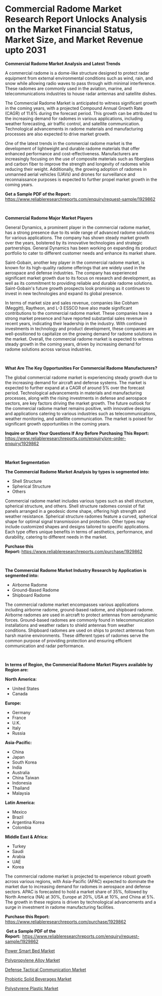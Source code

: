 <p><h1>Commercial Radome Market Research Report Unlocks Analysis on the Market Financial Status, Market Size, and Market Revenue upto 2031</h1></p><p><strong>Commercial Radome Market Analysis and Latest Trends</strong></p>
<p><p>A commercial radome is a dome-like structure designed to protect radar equipment from external environmental conditions such as wind, rain, and snow while allowing radio waves to pass through with minimal interference. These radomes are commonly used in the aviation, marine, and telecommunications industries to house radar antennas and satellite dishes.</p><p>The Commercial Radome Market is anticipated to witness significant growth in the coming years, with a projected Compound Annual Growth Rate (CAGR) of 11.6% during the forecast period. This growth can be attributed to the increasing demand for radomes in various applications, including weather forecasting, air traffic control, and satellite communication. Technological advancements in radome materials and manufacturing processes are also expected to drive market growth.</p><p>One of the latest trends in the commercial radome market is the development of lightweight and durable radome materials that offer enhanced performance and cost-effectiveness. Manufacturers are increasingly focusing on the use of composite materials such as fiberglass and carbon fiber to improve the strength and longevity of radomes while reducing their weight. Additionally, the growing adoption of radomes in unmanned aerial vehicles (UAVs) and drones for surveillance and reconnaissance purposes is expected to further propel market growth in the coming years.</p></p>
<p><strong>Get a Sample PDF of the Report:&nbsp;</strong> <a href="https://www.reliableresearchreports.com/enquiry/request-sample/1929862">https://www.reliableresearchreports.com/enquiry/request-sample/1929862</a></p>
<p>&nbsp;</p>
<p><strong>Commercial Radome Major Market Players</strong></p>
<p><p>General Dynamics, a prominent player in the commercial radome market, has a strong presence due to its wide range of advanced radome solutions for various applications. The company has shown steady market growth over the years, bolstered by its innovative technologies and strategic partnerships. General Dynamics has been working on expanding its product portfolio to cater to different customer needs and enhance its market share.</p><p>Saint-Gobain, another key player in the commercial radome market, is known for its high-quality radome offerings that are widely used in the aerospace and defense industries. The company has experienced significant market growth due to its focus on research and development, as well as its commitment to providing reliable and durable radome solutions. Saint-Gobain's future growth prospects look promising as it continues to invest in new technologies and expand its global presence.</p><p>In terms of market size and sales revenue, companies like Cobham (Meggitt), Raytheon, and L-3 ESSCO have also made significant contributions to the commercial radome market. These companies have a strong market presence and have reported substantial sales revenue in recent years, indicating their leadership in the industry. With continued investments in technology and product development, these companies are well-positioned to capitalize on the growing demand for radome solutions in the market. Overall, the commercial radome market is expected to witness steady growth in the coming years, driven by increasing demand for radome solutions across various industries.</p></p>
<p>&nbsp;</p>
<p><strong>What Are The Key Opportunities For Commercial Radome Manufacturers?</strong></p>
<p><p>The global commercial radome market is experiencing steady growth due to the increasing demand for aircraft and defense systems. The market is expected to further expand at a CAGR of around 5% over the forecast period. Technological advancements in materials and manufacturing processes, along with the rising investments in defense and aerospace sectors, are key factors driving the market growth. The future outlook for the commercial radome market remains positive, with innovative designs and applications catering to various industries such as telecommunications, weather monitoring, and satellite communication. The market is poised for significant growth opportunities in the coming years.</p></p>
<p><strong>Inquire or Share Your Questions If Any Before Purchasing This Report:</strong> <a href="https://www.reliableresearchreports.com/enquiry/pre-order-enquiry/1929862">https://www.reliableresearchreports.com/enquiry/pre-order-enquiry/1929862</a></p>
<p>&nbsp;</p>
<p><strong>Market Segmentation</strong></p>
<p><strong>The Commercial Radome Market Analysis by types is segmented into:</strong></p>
<p><ul><li>Shell Structure</li><li>Spherical Structure</li><li>Others</li></ul></p>
<p><p>Commercial radome market includes various types such as shell structure, spherical structure, and others. Shell structure radomes consist of flat panels arranged in a geodesic dome shape, offering high strength and weather resistance. Spherical structure radomes feature a curved, spherical shape for optimal signal transmission and protection. Other types may include customized shapes and designs tailored to specific applications. Each type offers unique benefits in terms of aesthetics, performance, and durability, catering to different needs in the market.</p></p>
<p><strong>Purchase this Report:&nbsp;</strong><a href="https://www.reliableresearchreports.com/purchase/1929862">https://www.reliableresearchreports.com/purchase/1929862</a></p>
<p>&nbsp;</p>
<p><strong>The Commercial Radome Market Industry Research by Application is segmented into:</strong></p>
<p><ul><li>Airborne Radome</li><li>Ground-Based Radome</li><li>Shipboard Radome</li></ul></p>
<p><p>The commercial radome market encompasses various applications including airborne radome, ground-based radome, and shipboard radome. Airborne radomes are used in aircraft to protect antennas from aerodynamic forces. Ground-based radomes are commonly found in telecommunication installations and weather radars to shield antennas from weather conditions. Shipboard radomes are used on ships to protect antennas from harsh marine environments. These different types of radomes serve the common purpose of providing protection and ensuring efficient communication and radar performance.</p></p>
<p>&nbsp;</p>
<p><strong>In terms of Region, the Commercial Radome Market Players available by Region are:</strong></p>
<p>
    <p> <strong> North America: </strong>
        <ul>
            <li>United States</li>
            <li>Canada</li>
        </ul>
        </p> 
    <p> <strong> Europe: </strong>
        <ul>
            <li>Germany</li>
            <li>France</li>
            <li>U.K.</li>
            <li>Italy</li>
            <li>Russia</li>
        </ul>
        </p> 
    <p> <strong> Asia-Pacific: </strong>
        <ul>
            <li>China</li>
            <li>Japan</li>
            <li>South Korea</li>
            <li>India</li>
            <li>Australia</li>
            <li>China Taiwan</li>
            <li>Indonesia</li>
            <li>Thailand</li>
            <li>Malaysia</li>
        </ul>
        </p> 
    <p> <strong> Latin America: </strong>
        <ul>
            <li>Mexico</li>
            <li>Brazil</li>
            <li>Argentina Korea</li>
            <li>Colombia</li>
        </ul>
        </p> 
    <p> <strong> Middle East & Africa: </strong>
        <ul>
            <li>Turkey</li>
            <li>Saudi</li>
            <li>Arabia</li>
            <li>UAE</li>
            <li>Korea</li>
        </ul>
    </p>
    </p>
<p><p>The commercial radome market is projected to experience robust growth across various regions, with Asia-Pacific (APAC) expected to dominate the market due to increasing demand for radomes in aerospace and defense sectors. APAC is forecasted to hold a market share of 35%, followed by North America (NA) at 30%, Europe at 20%, USA at 10%, and China at 5%. The growth in these regions is driven by technological advancements and a surge in investment in radome manufacturing facilities.</p></p>
<p><strong>Purchase this Report: </strong><a href="https://www.reliableresearchreports.com/purchase/1929862">https://www.reliableresearchreports.com/purchase/1929862</a></p>
<p>&nbsp;<strong>Get a Sample PDF of the Report:&nbsp;&nbsp;</strong><a href="https://www.reliableresearchreports.com/enquiry/request-sample/1929862">https://www.reliableresearchreports.com/enquiry/request-sample/1929862</a></p>
<p><strong></strong></p>
<p><p><a href="https://thundering-castanet-c65.notion.site/Power-Smart-Bed-Market-Research-Report-Provides-thorough-Industry-Overview-which-offers-an-In-Depth-e08e16a298704231b4ba4de23d5db26b">Power Smart Bed Market</a></p><p><a href="https://view.publitas.com/reportprime-1/decoding-the-polypropylene-alloy-market-a-deep-dive-into-the-latest-market-trends-market-segmentation-and-competitive-analysis/">Polypropylene Alloy Market</a></p><p><a href="https://github.com/danielneavesallisons03mba/Market-Research-Report-List-1/blob/main/defense-tactical-communication-market.md">Defense Tactical Communication Market</a></p><p><a href="https://bubble-tree-ea4.notion.site/Probiotic-Solid-Beverages-Market-Research-Report-Reveals-The-Latest-Trends-And-Opportunities-of-this-a8274019a0874c1cb1031a1b2d36fb4b">Probiotic Solid Beverages Market</a></p><p><a href="https://view.publitas.com/reportprime-1/polystyrene-plastic-market-analysis-and-market-size-global-industry-overview-market-segmentation-and-forecast-2024-to-2031/">Polystyrene Plastic Market</a></p></p>